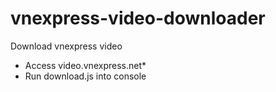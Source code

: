 # vnexpress-video-downloader
Download vnexpress video


 - Access video.vnexpress.net*
 - Run download.js into console
